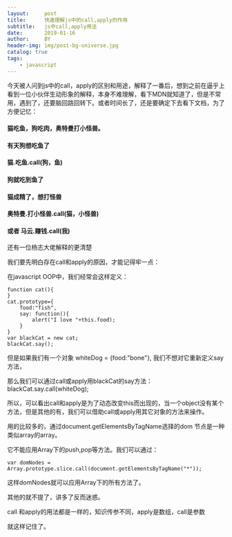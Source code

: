 ```yaml
---
layout:     post
title:      快速理解js中的call,apply的作用
subtitle:   js中call,apply用法
date:       2019-01-16
author:     BY
header-img: img/post-bg-universe.jpg
catalog: true
tags:
    - javascript
---
```



今天被人问到js中的call，apply的区别和用途，解释了一番后，想到之前在逼乎上看到一位小伙伴生动形象的解释，本身不难理解，看下MDN就知道了，但是不常用，遇到了，还要脑回路回转下。或者时间长了，还是要确定下去看下文档，为了方便记忆：

#### 猫吃鱼，狗吃肉，奥特曼打小怪兽。
#### 有天狗想吃鱼了
#### 猫.吃鱼.call(狗，鱼)
#### 狗就吃到鱼了
#### 猫成精了，想打怪兽
#### 奥特曼.打小怪兽.call(猫，小怪兽)
#### 或者 马云.赚钱.call(我)


还有一位杨志大佬解释的更清楚

我们要先明白存在call和apply的原因，才能记得牢一点：

在javascript OOP中，我们经常会这样定义：
```
function cat(){
}
cat.prototype={
    food:"fish",
    say: function(){
        alert("I love "+this.food);
    }
}
var blackCat = new cat;
blackCat.say();
```
但是如果我们有一个对象 whiteDog = {food:"bone"}, 我们不想对它重新定义say方法，

那么我们可以通过call或apply用blackCat的say方法：blackCat.say.call(whiteDog);

所以，可以看出call和apply是为了动态改变this而出现的，当一个object没有某个方法，但是其他的有，我们可以借助call或apply用其它对象的方法来操作。

用的比较多的，通过document.getElementsByTagName选择的dom 节点是一种类似array的array。

它不能应用Array下的push,pop等方法。我们可以通过：
```
var domNodes = Array.prototype.slice.call(document.getElementsByTagName("*"));
```
这样domNodes就可以应用Array下的所有方法了。

其他的就不提了，讲多了反而迷惑。

call 和apply的用法都是一样的，知识传参不同，apply是数组，call是参数

就这样记住了。